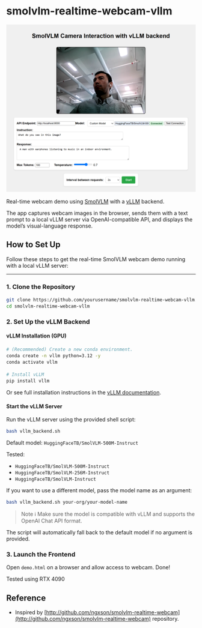 # smolvlm-realtime-webcam-vllm

<div align="center">
    <img src="image.png">
</div>

Real-time webcam demo using [SmolVLM](https://huggingface.co/HuggingFaceTB/SmolVLM-500M-Instruct) with a [vLLM](https://github.com/vllm-project/vllm) backend.

The app captures webcam images in the browser, sends them with a text prompt to a local vLLM server via OpenAI-compatible API, and displays the model’s visual-language response.

## How to Set Up

Follow these steps to get the real-time SmolVLM webcam demo running with a local vLLM server:

---

### 1. Clone the Repository

```bash
git clone https://github.com/yourusername/smolvlm-realtime-webcam-vllm.git
cd smolvlm-realtime-webcam-vllm
```

### 2. Set Up the vLLM Backend

#### vLLM Installation (GPU)

```bash
# (Recommended) Create a new conda environment.
conda create -n vllm python=3.12 -y
conda activate vllm

# Install vLLM
pip install vllm
```

Or see full installation instructions in the [vLLM documentation](https://docs.vllm.ai/en/stable/getting_started/installation/gpu.html).

#### Start the vLLM Server

Run the vLLM server using the provided shell script:

```bash
bash vllm_backend.sh
```

Default model: `HuggingFaceTB/SmolVLM-500M-Instruct`

Tested:

- `HuggingFaceTB/SmolVLM-500M-Instruct`
- `HuggingFaceTB/SmolVLM-256M-Instruct`
- `HuggingFaceTB/SmolVLM-Instruct`

If you want to use a different model, pass the model name as an argument:

```bash
bash vllm_backend.sh your-org/your-model-name
```

> Note
> ℹ️ Make sure the model is compatible with vLLM and supports the OpenAI Chat API format.

The script will automatically fall back to the default model if no argument is provided.

### 3. Launch the Frontend

Open `demo.html` on a browser and allow access to webcam. Done!

Tested using RTX 4090

## Reference

- Inspired by [http://github.com/ngxson/smolvlm-realtime-webcam](http://github.com/ngxson/smolvlm-realtime-webcam) repository.
